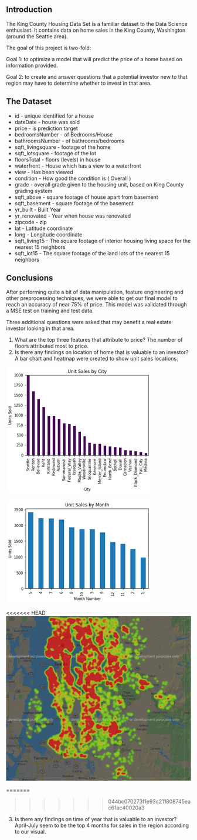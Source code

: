 
## Introduction

The King County Housing Data Set is a familiar dataset to the Data Science enthusiast. It contains data on home sales in the King County, Washington (around the Seattle area).

The goal of this project is two-fold: 

Goal 1: to optimize a model that will predict the price of a home based on information provided.

Goal 2: to create and answer questions that a potential investor new to that region may have to determine whether to invest in that area.


## The Dataset

- id - unique identified for a house
- dateDate - house was sold
- price - is prediction target
- bedroomsNumber - of Bedrooms/House
- bathroomsNumber - of bathrooms/bedrooms
- sqft_livingsquare - footage of the home
- sqft_lotsquare - footage of the lot
- floorsTotal - floors (levels) in house
- waterfront - House which has a view to a waterfront
- view - Has been viewed
- condition - How good the condition is ( Overall )
- grade - overall grade given to the housing unit, based on King County grading system
- sqft_above - square footage of house apart from basement
- sqft_basement - square footage of the basement
- yr_built - Built Year
- yr_renovated - Year when house was renovated
- zipcode - zip
- lat - Latitude coordinate
- long - Longitude coordinate
- sqft_living15 - The square footage of interior housing living space for the nearest 15 neighbors
- sqft_lot15 - The square footage of the land lots of the nearest 15 neighbors

## Conclusions

After performing quite a bit of data manipulation, feature engineering and other preprocessing techniques, we were able to get our final model to reach an accuracy of near 75% of price. This model was validated through a MSE test on training and test data.

Three additional questions were asked that may benefit a real estate investor looking in that area. 

1. What are the top three features that attribute to price?
The number of floors attributed most to price.
2. Is there any findings on location of home that is valuable to an investor?
A bar chart and heatmap were created to show unit sales locations.

![city](city_sales.png)

![month](month_sales.png)

<<<<<<< HEAD
![heatmap](heatmap.png)

=======
>>>>>>> 044bc070273f1e93c211808745eac61ac40020a3
3. Is there any findings on time of year that is valuable to an investor? 
April-July seem to be the top 4 months for sales in the region according to our visual.




